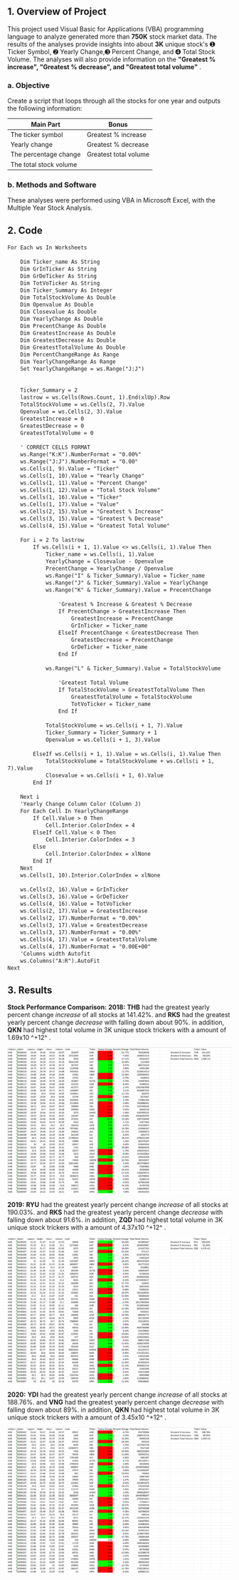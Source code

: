 ## 1. Overview of Project

This project used Visual Basic for Applications (VBA) programming language to analyze generated more than **750K** stock market data. The results of the analyses provide insights into about **3K** unique stock's ➊ Ticker Symbol, ➋ Yearly Change,➌ Percent Change, and ➍ Total Stock Volume. The analyses will also provide information on the  **"Greatest % increase", "Greatest % decrease", and "Greatest total volume"** .

### a. Objective

Create a script that loops through all the stocks for one year and outputs the following information:

| Main Part              | Bonus                 |
| ---------------------- | --------------------- |
| The ticker symbol      | Greatest % increase   |
| Yearly change          | Greatest % decrease   |
| The percentage change  | Greatest total volume |
| The total stock volume |                       |

### b. Methods and Software

These analyses were performed using VBA in Microsoft Excel, with the Multiple Year Stock Analysis.

## 2. Code

```
For Each ws In Worksheets
  
    Dim Ticker_name As String
    Dim GrInTicker As String
    Dim GrDeTicker As String
    Dim TotVoTicker As String
    Dim Ticker_Summary As Integer
    Dim TotalStockVolume As Double
    Dim Openvalue As Double
    Dim Closevalue As Double
    Dim YearlyChange As Double
    Dim PrecentChange As Double
    Dim GreatestIncrease As Double
    Dim GreatestDecrease As Double
    Dim GreatestTotalVolume As Double
    Dim PercentChangeRange As Range
    Dim YearlyChangeRange As Range
    Set YearlyChangeRange = ws.Range("J:J")
  

    Ticker_Summary = 2
    lastrow = ws.Cells(Rows.Count, 1).End(xlUp).Row
    TotalStockVolume = ws.Cells(2, 7).Value
    Openvalue = ws.Cells(2, 3).Value
    GreatestIncrease = 0
    GreatestDecrease = 0
    GreatestTotalVolume = 0

    ' CORRECT CELLS FORMAT
    ws.Range("K:K").NumberFormat = "0.00%"
    ws.Range("J:J").NumberFormat = "0.00"
    ws.Cells(1, 9).Value = "Ticker"
    ws.Cells(1, 10).Value = "Yearly Change"
    ws.Cells(1, 11).Value = "Percent Change"
    ws.Cells(1, 12).Value = "Total Stock Volume"
    ws.Cells(1, 16).Value = "Ticker"
    ws.Cells(1, 17).Value = "Value"
    ws.Cells(2, 15).Value = "Greatest % Increase"
    ws.Cells(3, 15).Value = "Greatest % Decrease"
    ws.Cells(4, 15).Value = "Greatest Total Volume"

    For i = 2 To lastrow
        If ws.Cells(i + 1, 1).Value <> ws.Cells(i, 1).Value Then
            Ticker_name = ws.Cells(i, 1).Value
            YearlyChange = Closevalue - Openvalue
            PrecentChange = YearlyChange / Openvalue
            ws.Range("I" & Ticker_Summary).Value = Ticker_name
            ws.Range("J" & Ticker_Summary).Value = YearlyChange
            ws.Range("K" & Ticker_Summary).Value = PrecentChange

                'Greatest % Increase & Greatest % Decrease
                If PrecentChange > GreatestIncrease Then
                    GreatestIncrease = PrecentChange
                    GrInTicker = Ticker_name
                ElseIf PrecentChange < GreatestDecrease Then
                    GreatestDecrease = PrecentChange
                    GrDeTicker = Ticker_name
                End If
          
            ws.Range("L" & Ticker_Summary).Value = TotalStockVolume

                'Greatest Total Volume
                If TotalStockVolume > GreatestTotalVolume Then
                    GreatestTotalVolume = TotalStockVolume
                    TotVoTicker = Ticker_name
                End If
      
            TotalStockVolume = ws.Cells(i + 1, 7).Value
            Ticker_Summary = Ticker_Summary + 1
            Openvalue = ws.Cells(i + 1, 3).Value

        ElseIf ws.Cells(i + 1, 1).Value = ws.Cells(i, 1).Value Then
            TotalStockVolume = TotalStockVolume + ws.Cells(i + 1, 7).Value
            Closevalue = ws.Cells(i + 1, 6).Value
        End If

    Next i
    'Yearly Change Column Color (Column J)
    For Each Cell In YearlyChangeRange
        If Cell.Value > 0 Then
            Cell.Interior.ColorIndex = 4
        ElseIf Cell.Value < 0 Then
            Cell.Interior.ColorIndex = 3
        Else
            Cell.Interior.ColorIndex = xlNone
        End If
    Next
    ws.Cells(1, 10).Interior.ColorIndex = xlNone

    ws.Cells(2, 16).Value = GrInTicker
    ws.Cells(3, 16).Value = GrDeTicker
    ws.Cells(4, 16).Value = TotVoTicker
    ws.Cells(2, 17).Value = GreatestIncrease
    ws.Cells(2, 17).NumberFormat = "0.00%"
    ws.Cells(3, 17).Value = GreatestDecrease
    ws.Cells(3, 17).NumberFormat = "0.00%"
    ws.Cells(4, 17).Value = GreatestTotalVolume
    ws.Cells(4, 17).NumberFormat = "0.00E+00"
    'Columns width Autofit
    ws.Columns("A:R").AutoFit
Next
```

## 3. Results

**Stock Performance Comparison:**
**2018:** **THB** had the greatest yearly percent change *increase* of all stocks at 141.42%. and **RKS** had the greatest yearly percent change *decrease* with falling down about 90%. in addition, **QKN** had highest total volume in 3K unique stock trickers with a amount of 1.69x10 ^+12^ .

![1743628453233](image/ReadMe/1743628453233.png)

**2019:** **RYU** had the greatest yearly percent change *increase* of all stocks at 190.03%. and **RKS** had the greatest yearly percent change *decrease* with falling down about 91.6%. in addition, **ZQD** had highest total volume in 3K unique stock trickers with a amount of 4.37x10 ^+12^ .

![1743628480386](image/ReadMe/1743628480386.png)

**2020:** **YDI** had the greatest yearly percent change *increase* of all stocks at 188.76%. and **VNG** had the greatest yearly percent change *decrease* with falling down about 89%. in addition, **QKN** had highest total volume in 3K unique stock trickers with a amount of 3.45x10 ^+12^ .

![1743628490236](image/ReadMe/1743628490236.png)
